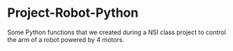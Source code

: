 # Project-Robot-Python
Some Python functions that we created during a NSI class project to control the arm of a robot powered by 4 motors.
